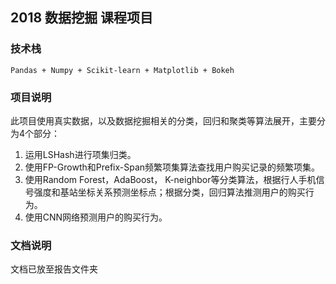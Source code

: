 ## 2018 数据挖掘 课程项目

### 技术栈

`Pandas + Numpy + Scikit-learn + Matplotlib + Bokeh` 



### 项目说明

此项目使用真实数据，以及数据挖掘相关的分类，回归和聚类等算法展开，主要分为4个部分：

1. 运用LSHash进行项集归类。
2. 使用FP-Growth和Prefix-Span频繁项集算法查找用户购买记录的频繁项集。
3. 使用Random Forest，AdaBoost， K-neighbor等分类算法，根据行人手机信号强度和基站坐标关系预测坐标点；根据分类，回归算法推测用户的购买行为。
4. 使用CNN网络预测用户的购买行为。



### 文档说明

文档已放至报告文件夹

